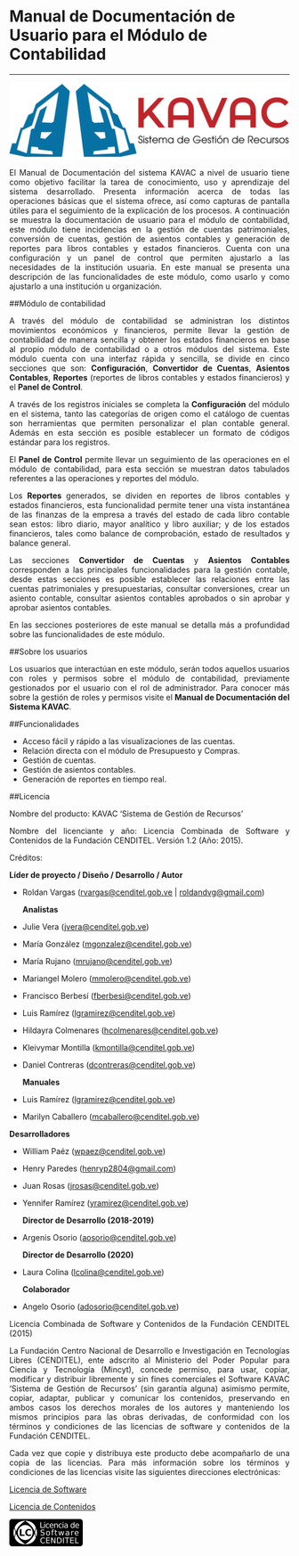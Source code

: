 # Manual de Documentación de Usuario para el Módulo de Contabilidad
*******************************************************************
<div style="text-align: justify;">

![Screenshot](img/logokavac.png#imagen)

El Manual de Documentación del sistema KAVAC a nivel de usuario tiene como objetivo facilitar la tarea de conocimiento, uso y aprendizaje del sistema desarrollado. Presenta información acerca de todas las operaciones básicas que el sistema ofrece, así como capturas de pantalla útiles para el seguimiento de la explicación de los procesos. A continuación se muestra la documentación de usuario para el módulo de contabilidad, este módulo tiene incidencias en la gestión de cuentas patrimoniales, conversión de cuentas, gestión de asientos contables y generación de reportes para libros contables y estados financieros. Cuenta con una configuración y un panel de control que permiten ajustarlo a las necesidades de la institución usuaria. En este manual se presenta una descripción de las funcionalidades de este módulo, como usarlo y como ajustarlo a una institución u organización.


##Módulo de contabilidad

A través del módulo de contabilidad se administran los distintos movimientos económicos y financieros, permite llevar la gestión de contabilidad de manera sencilla y obtener los estados financieros en base al propio módulo de contabilidad o a otros módulos del sistema. Este módulo cuenta con una interfaz rápida y sencilla, se divide en cinco secciones que son: **Configuración**, **Convertidor de Cuentas**, **Asientos Contables**, **Reportes** (reportes de libros contables y estados financieros) y el **Panel de Control**.

A través de los registros iniciales se completa la **Configuración** del módulo en el sistema, tanto las categorías de origen como el catálogo de cuentas son herramientas que permiten personalizar el plan contable general. Además en esta sección es posible establecer un formato de códigos estándar para los registros.

El **Panel de Control** permite llevar un seguimiento de las operaciones en el módulo de contabilidad, para esta sección se muestran datos tabulados referentes a las operaciones y reportes del módulo.

Los **Reportes** generados, se dividen en reportes de libros contables y estados financieros, esta funcionalidad permite tener una vista instantánea de las finanzas de la empresa a través del estado de cada libro contable sean estos: libro diario, mayor analítico y libro auxiliar; y de los estados financieros, tales como balance de comprobación, estado de resultados y balance general. 

Las secciones **Convertidor de Cuentas** y **Asientos Contables** corresponden a las principales funcionalidades para la gestión contable, desde estas secciones es posible establecer las relaciones entre las cuentas patrimoniales y presupuestarias, consultar conversiones, crear un asiento contable, consultar asientos contables aprobados o sin aprobar y aprobar asientos contables.

En las secciones posteriores de este manual se detalla más a profundidad sobre las funcionalidades de este módulo.

##Sobre los usuarios


Los usuarios que interactúan en este módulo, serán todos aquellos usuarios con roles y permisos sobre el módulo de contabilidad, previamente gestionados por el usuario con el rol de administrador. Para conocer más sobre la gestión de roles y permisos visite el **Manual de Documentación del Sistema KAVAC**.

##Funcionalidades

- Acceso fácil y rápido a las visualizaciones de las cuentas.
- Relación directa con el módulo de Presupuesto y Compras.
- Gestión de cuentas.
- Gestión de asientos contables.
- Generación de reportes en tiempo real.

##Licencia

Nombre del producto: KAVAC ‘Sistema de Gestión de Recursos’

   Nombre del licenciante y año: Licencia Combinada de Software y Contenidos de la Fundación CENDITEL. Versión 1.2 (Año: 2015).

   Créditos: 
   
   **Líder de proyecto / Diseño / Desarrollo / Autor**

- Roldan Vargas (rvargas@cenditel.gob.ve | roldandvg@gmail.com)

   **Analistas**

- Julie Vera (jvera@cenditel.gob.ve)
- María González (mgonzalez@cenditel.gob.ve)
- María Rujano (mrujano@cenditel.gob.ve)
- Mariangel Molero (mmolero@cenditel.gob.ve)
- Francisco Berbesí (fberbesi@cenditel.gob.ve)
- Luis Ramírez (lgramirez@cenditel.gob.ve)
- Hildayra Colmenares (hcolmenares@cenditel.gob.ve)
- Kleivymar Montilla (kmontilla@cenditel.gob.ve)
- Daniel Contreras (dcontreras@cenditel.gob.ve)

   **Manuales**

- Luis Ramírez (lgramirez@cenditel.gob.ve)
- Marilyn Caballero (mcaballero@cenditel.gob.ve)

 **Desarrolladores**

- William Paéz (wpaez@cenditel.gob.ve)
- Henry Paredes (henryp2804@gmail.com)
- Juan Rosas (jrosas@cenditel.gob.ve)
- Yennifer Ramírez (yramirez@cenditel.gob.ve)

   **Director de Desarrollo (2018-2019)**

- Argenis Osorio (aosorio@cenditel.gob.ve)
   
   **Director de Desarrollo (2020)**
   
- Laura Colina (lcolina@cenditel.gob.ve)

   **Colaborador**

- Angelo Osorio (adosorio@cenditel.gob.ve)


Licencia Combinada de Software y Contenidos de la Fundación CENDITEL (2015)  


La Fundación Centro Nacional de Desarrollo e Investigación en Tecnologías Libres (CENDITEL), ente adscrito al Ministerio del Poder Popular para  Ciencia y Tecnología (Mincyt), concede permiso, para usar, copiar, modificar y distribuir libremente y sin fines comerciales el Software KAVAC ‘Sistema de Gestión de Recursos’ (sin garantía alguna) asimismo permite, copiar, adaptar, publicar y comunicar los contenidos, preservando en ambos casos los derechos morales de los autores y manteniendo los mismos principios para las obras derivadas, de conformidad con los términos y condiciones de las licencias de software y contenidos de la Fundación CENDITEL.


Cada vez que copie y distribuya este producto debe acompañarlo de una copia de las licencias. Para más información sobre los términos y condiciones de las licencias visite las siguientes direcciones electrónicas:  


[Licencia de Software](https://conocimientolibre.cenditel.gob.ve/legislacion)

[Licencia de Contenidos](https://conocimientolibre.cenditel.gob.ve/legislacion)

![Screenshot](img/licencia.png)

</div>




